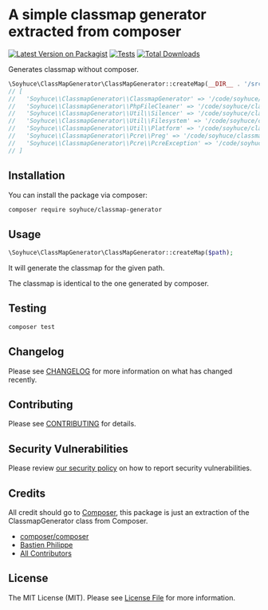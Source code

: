# A simple classmap generator extracted from composer

[![Latest Version on Packagist](https://img.shields.io/packagist/v/soyhuce/classmap-generator.svg?style=flat-square)](https://packagist.org/packages/soyhuce/classmap-generator)
[![Tests](https://github.com/soyhuce/classmap-generator/actions/workflows/run-tests.yml/badge.svg?branch=main)](https://github.com/soyhuce/classmap-generator/actions/workflows/run-tests.yml)
[![Total Downloads](https://img.shields.io/packagist/dt/soyhuce/classmap-generator.svg?style=flat-square)](https://packagist.org/packages/soyhuce/classmap-generator)

Generates classmap without composer.

```php
\Soyhuce\ClassMapGenerator\ClassMapGenerator::createMap(__DIR__ . '/src'); 
// [
//   'Soyhuce\\ClassmapGenerator\\ClassmapGenerator' => '/code/soyhuce/classmap-generator/src/ClassmapGenerator.php',
//   'Soyhuce\\ClassmapGenerator\\PhpFileCleaner' => '/code/soyhuce/classmap-generator/src/PhpFileCleaner.php',
//   'Soyhuce\\ClassmapGenerator\\Util\\Silencer' => '/code/soyhuce/classmap-generator/src/Util/Silencer.php',
//   'Soyhuce\\ClassmapGenerator\\Util\\Filesystem' => '/code/soyhuce/classmap-generator/src/Util/Filesystem.php',
//   'Soyhuce\\ClassmapGenerator\\Util\\Platform' => '/code/soyhuce/classmap-generator/src/Util/Platform.php',
//   'Soyhuce\\ClassmapGenerator\\Pcre\\Preg' => '/code/soyhuce/classmap-generator/src/Pcre/Preg.php',
//   'Soyhuce\\ClassmapGenerator\\Pcre\\PcreException' => '/code/soyhuce/classmap-generator/src/Pcre/PcreException.php',
// ]
```

## Installation

You can install the package via composer:

```bash
composer require soyhuce/classmap-generator
```

## Usage

```php
\Soyhuce\ClassMapGenerator\ClassMapGenerator::createMap($path); 
```

It will generate the classmap for the given path.

The classmap is identical to the one generated by composer.

## Testing

```bash
composer test
```

## Changelog

Please see [CHANGELOG](CHANGELOG.md) for more information on what has changed recently.

## Contributing

Please see [CONTRIBUTING](.github/CONTRIBUTING.md) for details.

## Security Vulnerabilities

Please review [our security policy](../../security/policy) on how to report security vulnerabilities.

## Credits

All credit should go to [Composer](https://getcomposer.org/), this package is just an extraction of the ClassmapGenerator class from Composer.

- [composer/composer](https://github.com/composer/composer)
- [Bastien Philippe](https://github.com/bastien-phi)
- [All Contributors](../../contributors)

## License

The MIT License (MIT). Please see [License File](LICENSE.md) for more information.
